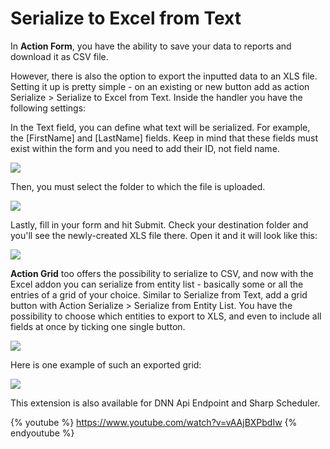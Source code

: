 # Serialize to Excel from Text

In **Action Form**, you have the ability to save your data to reports and download it as CSV file. 

However, there is also the option to export the inputted data to an XLS file.  Setting it up is pretty simple - on an existing or new button add as action Serialize > Serialize to Excel from Text. Inside the handler you have the following settings:



In the Text field, you can define what text will be serialized. For example, the [FirstName] and [LastName] fields. Keep in mind that these fields must exist within the form and you need to add their ID, not field name.  

![][92] 

Then, you must select the folder to which the file is uploaded. 

![][93] 

Lastly, fill in your form and hit Submit. Check your destination folder and you'll see the newly-created XLS file there. Open it and it will look like this: 

![][94] 

**Action Grid** too offers the possibility to serialize to CSV, and now with the Excel addon you can serialize from entity list - basically some or all the entries of a grid of your choice. Similar to Serialize from Text, add a grid button with Action Serialize > Serialize from Entity List. You have the possibility to choose which entities to export to XLS, and even to include all fields at once by ticking one single button. 

![][95] 

Here is one example of such an exported grid: 

![][96] 

This extension is also available for DNN Api Endpoint and Sharp Scheduler. 

{% youtube %} https://www.youtube.com/watch?v=vAAjBXPbdIw {% endyoutube %}


[91]: https://sites.google.com/a/dnnsharp.com/action-form-v2/_/rsrc/1426773527546/extensions/excel/both%20buttons.png
[92]: https://sites.google.com/a/dnnsharp.com/action-form-v2/_/rsrc/1426773670625/extensions/excel/serialize%20to%20excel.png
[93]: https://sites.google.com/a/dnnsharp.com/action-form-v2/_/rsrc/1426773712952/extensions/excel/excel%20folder.png
[94]: https://sites.google.com/a/dnnsharp.com/action-form-v2/_/rsrc/1426773772222/extensions/excel/text%20excel.png
[95]: https://sites.google.com/a/dnnsharp.com/action-form-v2/_/rsrc/1426773826540/extensions/excel/serialize%20entity.png
[96]: https://sites.google.com/a/dnnsharp.com/action-form-v2/_/rsrc/1426774091559/extensions/excel/grid.png
[97]: http://www.dnnsharp.com/dnn/modules/action-form-builder/whats-new
[98]: http://www.dnnsharp.com/Support#opturl=%2Faction-form
[99]: http://www.dnnsharp.com/support/request-a-video-tutorial
[100]: https://www.google.com/a/UniversalLogin?service=jotspot&continue=https://sites.google.com/a/dnnsharp.com/action-form-v2/extensions/excel
[101]: /a/dnnsharp.com/action-form-v2/system/app/pages/recentChanges
[102]: /a/dnnsharp.com/action-form-v2/system/app/pages/reportAbuse
[103]: javascript:;
[104]: http://sites.google.com
